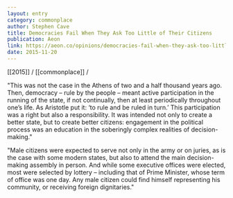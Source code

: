```yaml
---
layout: entry
category: commonplace
author: Stephen Cave
title: Democracies Fail When They Ask Too Little of Their Citizens
publication: Aeon
link: https://aeon.co/opinions/democracies-fail-when-they-ask-too-little-of-their-citizens
date: 2015-11-20
---
```


[[2015]] / [[commonplace]] / 

"This was not the case in the Athens of two and a half thousand years ago. Then, democracy – rule by the people – meant active participation in the running of the state, if not continually, then at least periodically throughout one’s life. As Aristotle put it: ‘to rule and be ruled in turn.’ This participation was a right but also a responsibility. It was intended not only to create a better state, but to create better citizens: engagement in the political process was an education in the soberingly complex realities of decision-making."
 
"Male citizens were expected to serve not only in the army or on juries, as is the case with some modern states, but also to attend the main decision-making assembly in person. And while some executive offices were elected, most were selected by lottery – including that of Prime Minister, whose term of office was one day. Any male citizen could find himself representing his community, or receiving foreign dignitaries."
